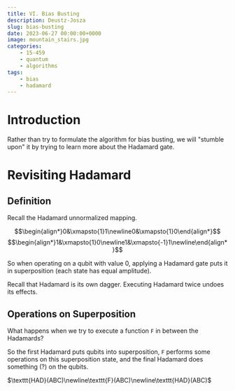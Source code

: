 ```yaml
---
title: VI. Bias Busting
description: Deustz-Josza
slug: bias-busting
date: 2023-06-27 00:00:00+0000
image: mountain_stairs.jpg
categories:
    - 15-459
    - quantum
    - algorithms
tags:
    - bias
    - hadamard 
---
```


# Introduction
Rather than try to formulate the algorithm for bias busting, we will "stumble upon" it by trying to learn more about the Hadamard gate.

# Revisiting Hadamard

## Definition

Recall the Hadamard unnormalized mapping.

$$\begin{align*}0&\xmapsto{1}1\newline0&\xmapsto{1}0\end{align*}$$$$\begin{align*}1&\xmapsto{1}0\newline1&\xmapsto{-1}1\newline\end{align*}$$

So when operating on a qubit with value $0$, applying a Hadamard gate puts it in superposition (each state has equal amplitude).

Recall that Hadamard is its own dagger. Executing Hadamard twice undoes its effects.

## Operations on Superposition

What happens when we try to execute a function $\texttt{F}$ in between the Hadamards?

So the first Hadamard puts qubits into superposition, $\texttt{F}$ performs some operations on this superposition state, and the final Hadamard does something (?) on the qubits.

$\texttt{HAD}(ABC)\newline\texttt{F}(ABC)\newline\texttt{HAD}(ABC)$
